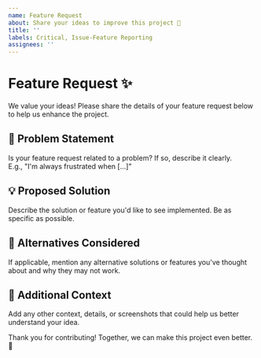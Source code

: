 ```yaml
---
name: Feature Request
about: Share your ideas to improve this project 🚀
title: ''
labels: Critical, Issue-Feature Reporting
assignees: ''
---
```


# Feature Request ✨

We value your ideas! Please share the details of your feature request below to help us enhance the project.

## 📝 Problem Statement
Is your feature request related to a problem? If so, describe it clearly.  
E.g., "I'm always frustrated when [...]"

## 💡 Proposed Solution
Describe the solution or feature you'd like to see implemented. Be as specific as possible.

## 🔄 Alternatives Considered
If applicable, mention any alternative solutions or features you've thought about and why they may not work.

## 📸 Additional Context
Add any other context, details, or screenshots that could help us better understand your idea.

Thank you for contributing! Together, we can make this project even better. 💪